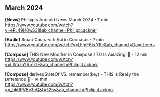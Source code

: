 ## March 2024

**[News]** Philipp's Android News March 2024 - 7 min \
https://www.youtube.com/watch?v=eRL49H0wS3I&ab_channel=PhilippLackner

**[Kotlin]** Smart Casts with Kotlin Contracts - 7 min \
https://www.youtube.com/watch?v=LFmF6kuYItc&ab_channel=DaveLeeds

**[Compose]** THIS New Modifier in Compose 1.7.0 Is Amazing! 🙌 - 12 min \
https://www.youtube.com/watch?v=LWbzaYR5TGE&ab_channel=PhilippLackner

**[Compose]** derivedStateOf VS. remember(key) - THIS is Really the Difference 🤯 - 14 min \
https://www.youtube.com/watch?v=_bb0PVBe3eQ&t=625s&ab_channel=PhilippLackner
